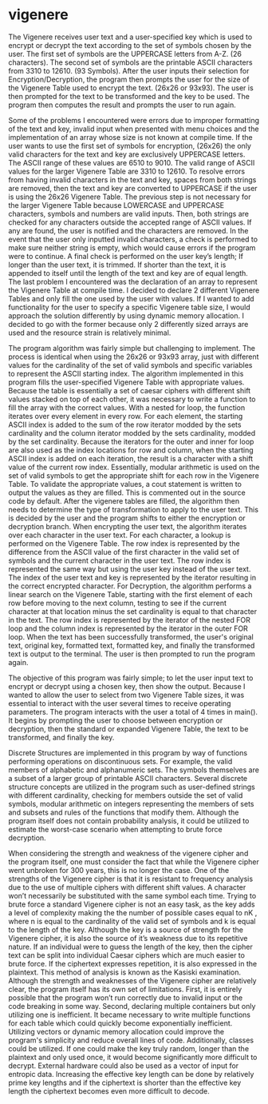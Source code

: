 # vigenere
The Vigenere receives user text and a user-specified key which is used to encrypt or decrypt the text according to the set of symbols chosen by the user. The first set of symbols are the UPPERCASE letters from A-Z. (26 characters). The second set of symbols are the printable ASCII characters from 3310 to 12610. (93 Symbols). After the user inputs their selection for Encryption/Decryption, the program then prompts the user for the size of the Vigenere Table used to encrypt the text. (26x26 or 93x93). The user is then prompted for the text to be transformed and the key to be used. The program then computes the result and prompts the user to run again. 
	
Some of the problems I encountered were errors due to improper formatting of the text and key, invalid input when presented with menu choices and the implementation of an array whose size is not known at compile time. If the user wants to use the first set of symbols for encryption, (26x26) the only valid characters for the text and key are exclusively UPPERCASE letters. The ASCII range of these values are 6510 to 9010. The valid range of ASCII values for the larger Vigenere Table are 3310 to 12610. To resolve errors from having invalid characters in the text and key, spaces from both strings are removed, then the text and key are converted to UPPERCASE if the user is using the 26x26 Vigenere Table. The previous step is not necessary for the larger Vigenere Table because LOWERCASE and UPPERCASE characters, symbols and numbers are valid inputs. Then, both strings are checked for any characters outside the accepted range of ASCII values. If any are found, the user is notified and the characters are removed. In the event that the user only inputted invalid characters, a check is performed to make sure neither string is empty, which would cause errors if the program were to continue. A final check is performed on the user key’s length; If longer than the user text, it is trimmed. If shorter than the text, it is appended to itself until the length of the text and key are of equal length. The last problem I encountered was the declaration of an array to represent the Vigenere Table at compile time. I decided to declare 2 different Vigenere Tables and only fill the one used by the user with values. If I wanted to add functionality for the user to specify a specific Vigenere table size, I would approach the solution differently by using dynamic memory allocation. I decided to go with the former because only 2 differently sized arrays are used and the resource strain is relatively minimal. 

The program algorithm was fairly simple but challenging to implement. The process is identical when using the 26x26 or 93x93 array, just with different values for the cardinality of the set of valid symbols and specific variables to represent the ASCII starting index. The algorithm implemented in this program fills the user-specified Vigenere Table with appropriate values. Because the table is essentially a set of caesar ciphers with different shift values stacked on top of each other, it was necessary to write a function to fill the array with the correct values. With a nested for loop, the function iterates over every element in every row. For each element, the starting ASCII index is added to the sum of the row iterator modded by the sets cardinality and the column iterator modded by the sets cardinality, modded by the set cardinality. Because the iterators for the outer and inner for loop are also used as the index locations for row and column, when the starting ASCII index is added on each iteration, the result is a character with a shift value of the current row index. Essentially, modular arithmetic is used on the set of valid symbols to get the appropriate shift for each row in the Vigenere Table. To validate the appropriate values, a cout statement is written to output the values as they are filled. This is commented out in the source code by default. After the vigenere tables are filled, the algorithm then needs to determine the type of transformation to apply to the user text. This is decided by the user and the program shifts to either the encryption or decryption branch. When encrypting the user text, the algorithm iterates over each character in the user text. For each character, a lookup is performed on the Vigenere Table. The row index is represented by the difference from the ASCII value of the first character in the valid set of symbols and the current character in the user text. The row index is represented the same way but using the user key instead of the user text. The index of the user text and key is represented by the iterator resulting in the correct encrypted character. For Decryption, the algorithm performs a linear search on the Vigenere Table, starting with the first element of each row before moving to the next column, testing to see if the current character at that location minus the set cardinality is equal to that character in the text. The row index is represented by the iterator of the nested FOR loop and the column index is represented by the iterator in the outer FOR loop. When the text has been successfully transformed, the user's original text, original key, formatted text, formatted key, and finally the transformed text is output to the terminal. The user is then prompted to run the program again. 

The objective of this program was fairly simple; to let the user input text to encrypt or decrypt using a chosen key, then show the output. Because I wanted to allow the user to select from two Vigenere Table sizes, it was essential to interact with the user several times to receive operating parameters. The program interacts with the user a total of 4 times in main(). It begins by prompting the user to choose between encryption or decryption, then the standard or expanded Vigenere Table, the text to be transformed, and finally the key. 

Discrete Structures are implemented in this program by way of functions performing operations on discontinuous sets. For example, the valid members of alphabetic and alphanumeric sets. The symbols themselves are a subset of a larger group of printable ASCII characters. Several discrete structure concepts are utilized in the program such as user-defined strings with different cardinality, checking for members outside the set of valid symbols, modular arithmetic on integers representing the members of sets and subsets and rules of the functions that modify them. Although the program itself does not contain probability analysis, it could be utilized to estimate the worst-case scenario when attempting to brute force decryption. 

When considering the strength and weakness of the vigenere cipher and the program itself, one must  consider the fact that while the Vigenere cipher went unbroken for 300 years, this is no longer the case. One of the strengths of the Vigenere cipher is that it is resistant to frequency analysis due to the use of multiple ciphers with different shift values. A character won’t necessarily be substituted with the same symbol each time. Trying to brute force a standard Vigenere cipher is not an easy task, as the key adds a level of complexity making the the number of possible cases equal to nK , where n is equal to the cardinality of the valid set of symbols and k is equal to the length of the key. Although the key is a source of strength for the Vigenere cipher, it is also the source of it’s weakness due to its repetitive nature. If an individual were to guess the length of the key, then the cipher text can be split into individual Caesar ciphers which are much easier to brute force. If the ciphertext expresses repetition, it is also expressed in the plaintext. This method of analysis is known as the Kasiski examination. Although the strength and weaknesses of the Vigenere cipher are relatively clear, the program itself has its own set of limitations. First, it is entirely possible that the program won’t run correctly due to invalid input or the code breaking in some way. Second, declaring multiple containers but only utilizing one is inefficient. It became necessary to write multiple functions for each table which could quickly become exponentially inefficient. Utilizing vectors or dynamic memory allocation could improve the program's simplicity and reduce overall lines of code. Additionally, classes could be utilized. If one could make the key truly random, longer than the plaintext and only used once, it would become significantly more difficult to decrypt. External hardware could also be used as a vector of input for entropic data. Increasing the effective key length can be done by relatively prime key lengths and if the ciphertext is shorter than the effective key length the ciphertext becomes even more difficult to decode. 